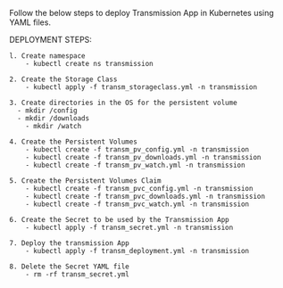 Follow the below steps to deploy Transmission App in Kubernetes using YAML files.

DEPLOYMENT STEPS:

    l. Create namespace
        - kubectl create ns transmission

    2. Create the Storage Class
    	- kubectl apply -f transm_storageclass.yml -n transmission
     
    3. Create directories in the OS for the persistent volume
      - mkdir /config
      - mkdir /downloads
    	- mkdir /watch
     
    4. Create the Persistent Volumes
        - kubectl create -f transm_pv_config.yml -n transmission
        - kubectl create -f transm_pv_downloads.yml -n transmission
        - kubectl create -f transm_pv_watch.yml -n transmission
     
    5. Create the Persistent Volumes Claim
        - kubectl create -f transm_pvc_config.yml -n transmission
        - kubectl create -f transm_pvc_downloads.yml -n transmission
        - kubectl create -f transm_pvc_watch.yml -n transmission
        
    6. Create the Secret to be used by the Transmission App
        - kubectl apply -f transm_secret.yml -n transmission
	
    7. Deploy the transmission App
        - kubectl apply -f transm_deployment.yml -n transmission

    8. Delete the Secret YAML file
        - rm -rf transm_secret.yml
